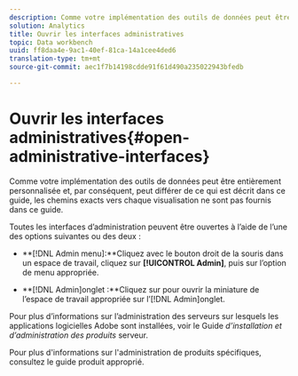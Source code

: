 ```yaml
---
description: Comme votre implémentation des outils de données peut être entièrement personnalisée et, par conséquent, peut différer de ce qui est décrit dans ce guide, les chemins exacts vers chaque visualisation ne sont pas fournis dans ce guide.
solution: Analytics
title: Ouvrir les interfaces administratives
topic: Data workbench
uuid: ff8daa4e-9ac1-40ef-81ca-14a1cee4ded6
translation-type: tm+mt
source-git-commit: aec1f7b14198cdde91f61d490a235022943bfedb

---
```



# Ouvrir les interfaces administratives{#open-administrative-interfaces}

Comme votre implémentation des outils de données peut être entièrement personnalisée et, par conséquent, peut différer de ce qui est décrit dans ce guide, les chemins exacts vers chaque visualisation ne sont pas fournis dans ce guide.

Toutes les interfaces d’administration peuvent être ouvertes à l’aide de l’une des options suivantes ou des deux :

* **[!DNL Admin menu]:**Cliquez avec le bouton droit de la souris dans un espace de travail, cliquez sur **[!UICONTROL Admin]**, puis sur l’option de menu appropriée.

* **[!DNL Admin]onglet :**Cliquez sur pour ouvrir la miniature de l’espace de travail appropriée sur l’[!DNL Admin]onglet.

Pour plus d’informations sur l’administration des serveurs sur lesquels les applications logicielles Adobe sont installées, voir le Guide *d’installation et d’administration des produits* serveur.

Pour plus d&#39;informations sur l&#39;administration de produits spécifiques, consultez le guide produit approprié.
